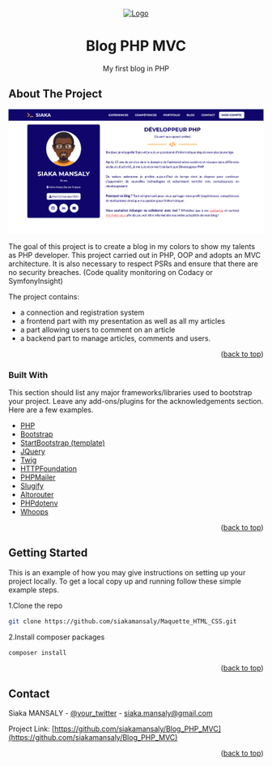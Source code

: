 <div id="top"></div>

<!-- PROJECT LOGO -->
<br />
<div align="center">
  <a href="https://github.com/siakamansaly/Blog_PHP_MVC">
    <img src="public/img/favicon/favicon.ico" alt="Logo">
  </a>
  <h1 align="center">Blog PHP MVC</h1>
  <p align="center">
    My first blog in PHP
  </p>
</div>

<!-- ABOUT THE PROJECT -->
## About The Project

<div align="center">
    <img src="public/img/Screenshot.png" alt="Screenshot" width="700px">
</div>
<p>The goal of this project is to create a blog in my colors to show my talents as PHP developer.
This project carried out in PHP, OOP and adopts an MVC architecture. It is also necessary to respect PSRs and ensure that there are no security breaches. (Code quality monitoring on Codacy or SymfonyInsight)</p>
<p>The project contains:</p>
<ul>
  <li>a connection and registration system</li>
  <li>a frontend part with my presentation as well as all my articles</li>
  <li>a part allowing users to comment on an article</li>
  <li>a backend part to manage articles, comments and users.</li>
</ul>

<p align="right">(<a href="#top">back to top</a>)</p>

### Built With

This section should list any major frameworks/libraries used to bootstrap your project. Leave any add-ons/plugins for the acknowledgements section. Here are a few examples.
<ul>
  <li><a href="https://www.php.net/" target="_blank">PHP</a></li>
  <li><a href="https://getbootstrap.com/" target="_blank">Bootstrap</a></li>
  <li><a href="https://startbootstrap.com/" target="_blank">StartBootstrap (template)</a></li>
  <li><a href="https://jquery.com" target="_blank">JQuery</a></li>
  <li><a href="https://twig.symfony.com/" target="_blank">Twig</a></li>
  <li><a href="https://symfony.com/doc/current/components/http_foundation.html" target="_blank">HTTPFoundation</a></li>
  <li><a href="https://github.com/PHPMailer/PHPMailer" target="_blank">PHPMailer</a></li>
  <li><a href="https://github.com/cocur/slugify" target="_blank">Slugify</a></li>
  <li><a href="http://altorouter.com/" target="_blank">Altorouter</a></li>
  <li><a href="https://github.com/vlucas/phpdotenv" target="_blank">PHPdotenv</a></li>
  <li><a href="https://github.com/filp/whoops" target="_blank">Whoops</a></li>
</ul>

<p align="right">(<a href="#top">back to top</a>)</p>

<!-- GETTING STARTED -->
## Getting Started

This is an example of how you may give instructions on setting up your project locally.
To get a local copy up and running follow these simple example steps.

1.Clone the repo
   ```sh
   git clone https://github.com/siakamansaly/Maquette_HTML_CSS.git
   ```
2.Install composer packages
   ```sh
   composer install
   ```

<p align="right">(<a href="#top">back to top</a>)</p>

<!-- CONTACT -->
## Contact

Siaka MANSALY - [@your_twitter](https://twitter.com/your_username) - siaka.mansaly@gmail.com

Project Link: [https://github.com/siakamansaly/Blog_PHP_MVC](https://github.com/siakamansaly/Blog_PHP_MVC)

<p align="right">(<a href="#top">back to top</a>)</p>